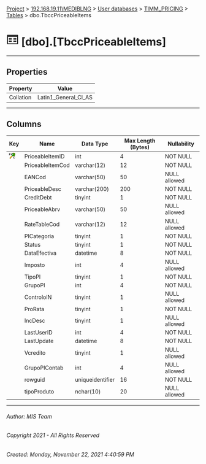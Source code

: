 #### 

[Project](../../../../index.md) > [192.168.19.11\\MEDIBLNG](../../../index.md) > [User databases](../../index.md) > [TIMM_PRICING](../index.md) > [Tables](Tables.md) > dbo.TbccPriceableItems

# ![Tables](../../../../Images/Table32.png) [dbo].[TbccPriceableItems]

---

## <a name="#properties"></a>Properties

| Property | Value |
|---|---|
| Collation | Latin1_General_CI_AS |


---

## <a name="#columns"></a>Columns

| Key | Name | Data Type | Max Length (Bytes) | Nullability |
|---|---|---|---|---|
| [![Cluster Primary Key PK_TbccPriceableItems: PriceableItemID](../../../../Images/pkcluster.png)](#indexes) | PriceableItemID | int | 4 | NOT NULL |
|  | PriceableItemCod | varchar(12) | 12 | NOT NULL |
|  | EANCod | varchar(50) | 50 | NULL allowed |
|  | PriceableDesc | varchar(200) | 200 | NOT NULL |
|  | CreditDebt | tinyint | 1 | NOT NULL |
|  | PriceableAbrv | varchar(50) | 50 | NULL allowed |
|  | RateTableCod | varchar(12) | 12 | NULL allowed |
|  | PICategoria | tinyint | 1 | NOT NULL |
|  | Status | tinyint | 1 | NOT NULL |
|  | DataEfectiva | datetime | 8 | NOT NULL |
|  | Imposto | int | 4 | NULL allowed |
|  | TipoPI | tinyint | 1 | NOT NULL |
|  | GrupoPI | int | 4 | NOT NULL |
|  | ControloIN | tinyint | 1 | NULL allowed |
|  | ProRata | tinyint | 1 | NOT NULL |
|  | IncDesc | tinyint | 1 | NULL allowed |
|  | LastUserID | int | 4 | NOT NULL |
|  | LastUpdate | datetime | 8 | NOT NULL |
|  | Vcredito | tinyint | 1 | NULL allowed |
|  | GrupoPIContab | int | 4 | NULL allowed |
|  | rowguid | uniqueidentifier | 16 | NOT NULL |
|  | tipoProduto | nchar(10) | 20 | NULL allowed |


---

###### Author:  MIS Team

###### Copyright 2021 - All Rights Reserved

###### Created: Monday, November 22, 2021 4:40:59 PM

